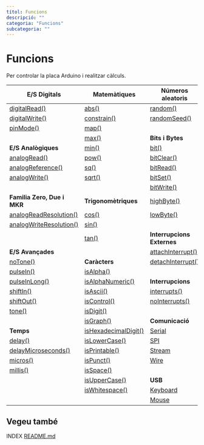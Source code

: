 ```yaml
---
títol: Funcions
descripció: ""
categoria: "Funcions"
subcategoria: ""
---
```


# Funcions

Per controlar la placa Arduino i realitzar càlculs.

| **E/S Digitals**                                                     | **Matemàtiques**                                            | **Números aleatoris**                                               |
|----------------------------------------------------------------------|-------------------------------------------------------------|---------------------------------------------------------------------|
| [digitalRead()](./ES-Digitals/digitalRead().md)                      | [abs()](./Matematiques/abs().md)                            | [random()](./Numeros-aleatoris/random().md)                         |
| [digitalWrite()](./ES-Digitals/digitalWrite().md)                    | [constrain()](./Matematiques/constrain().md)                | [randomSeed()](./Numeros-aleatoris/randomSeed().md)                 |
| [pinMode()](./ES-Digitals/pinMode().md)                              | [map()](./Matematiques/map().md)                            |                                                                     |
|                                                                      | [max()](./Matematiques/max().md)                            | **Bits i Bytes**                                                    |
| **E/S Analògiques**                                                  | [min()](./Matematiques/min().md)                            | [bit()](./Bits-i-Bytes/bit().md)                                    |
| [analogRead()](./ES-Analogiques/analogRead().md)                     | [pow()](./Matematiques/pow().md)                            | [bitClear()](./Bits-i-Bytes/bitClear().md)                          |
| [analogReference()](./ES-Analogiques/analogReference().md)           | [sq()](./Matematiques/sq().md)                              | [bitRead()](./Bits-i-Bytes/bitRead().md)                            |
| [analogWrite()](./ES-Analogiques/analogWrite().md)                   | [sqrt()](./Matematiques/sqrt().md)                          | [bitSet()](./Bits-i-Bytes/bitSet().md)                              |
|                                                                      |                                                             | [bitWrite()](./Bits-i-Bytes/bitWrite().md)                          |
| **Familia Zero, Due i MKR**                                          | **Trigonomètriques**                                        | [highByte()](./Bits-i-Bytes/highByte().md)                          |
| [analogReadResolution()](./Zero-Due-MKR/analogReadResolution().md)   | [cos()](./Trigonometriques/cos().md)                        | [lowByte()](./Bits-i-Bytes/lowByte().md)                            |
| [analogWriteResolution()](./Zero-Due-MKR/analogWriteResolution().md) | [sin()](./Trigonometriques/sin().md)                        |                                                                     |
|                                                                      | [tan()](./Trigonometriques/tan().md)                        | **Interrupcions Externes**                                          |
| **E/S Avançades**                                                    |                                                             | [attachInterrupt()](./Interrupcions-externes/attachInterrupt().md)  |
| [noTone()](./ES-Avançades/noTone().md)                               | **Caràcters**                                               | [detachInterrupt()](./Interrupcions-externes/dettachInterrupt().md) |
| [pulseIn()](./ES-Avançades/pulseIn().md)                             | [isAlpha()](./Caracters/isAlpha().md)                       |                                                                     |
| [pulseInLong()](./ES-Avançades/pulseInLong().md)                     | [isAlphaNumeric()](./Caracters/isAlphaNumeric().md)         | **Interrupcions**                                                   |
| [shiftIn()](./ES-Avançades/shiftIn().md)                             | [isAscii()](./Caracters/isAscii().md)                       | [interrupts()](./Interrupcions/interrupts().md)                     |
| [shiftOut()](./ES-Avançades/shiftOut().md)                           | [isControl()](./Caracters/isControl().md)                   | [noInterrupts()](./Interrupcions/noInterrupts().md)                 |
| [tone()](./ES-Avançades/tone().md)                                   | [isDigit()](./Caracters/isDigit().md)                       |                                                                     |
|                                                                      | [isGraph()](./Caracters/isGraph().md)                       | **Comunicació**                                                     |
| **Temps**                                                            | [isHexadecimalDigit()](./Caracters/isHexadecimalDigit().md) | [Serial](./Comunicacio/Serial.md)                                   |
| [delay()](./Temps/delay().md)                                        | [isLowerCase()](./Caracters/isLowerCase().md)               | [SPI](./Comunicacio/spi.md)                                         |
| [delayMicroseconds()](./Temps/delayMicroseconds().md)                | [isPrintable()](./Caracters/isPrintable().md)               | [Stream](./Comunicacio/Stream.md)                                   |
| [micros()](./Temps/micros().md)                                      | [isPunct()](./Caracters/isPunct().md)                       | [Wire](./Comunicacio/wire.md)                                       |
| [millis()](./Temps/millis().md)                                      | [isSpace()](./Caracters/isSpace().md)                       |                                                                     |
|                                                                      | [isUpperCase()](./Caracters/isUpperCase().md)               | **USB**                                                             |
|                                                                      | [isWhitespace()](./Caracters/isWhitespace().md)             | [Keyboard](./usb/Keyboard.md)                                       |
|                                                                      |                                                             | [Mouse](./usb/Mouse.md)                                             |

## Vegeu també

INDEX [README.md](../README.md)
